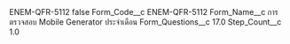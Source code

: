 <?xml version="1.0" encoding="UTF-8"?>
<CustomMetadata xmlns="http://soap.sforce.com/2006/04/metadata" xmlns:xsi="http://www.w3.org/2001/XMLSchema-instance" xmlns:xsd="http://www.w3.org/2001/XMLSchema">
    <label>ENEM-QFR-5112</label>
    <protected>false</protected>
    <values>
        <field>Form_Code__c</field>
        <value xsi:type="xsd:string">ENEM-QFR-5112</value>
    </values>
    <values>
        <field>Form_Name__c</field>
        <value xsi:type="xsd:string">การตรวจสอบ Mobile Generator ประจำเดือน</value>
    </values>
    <values>
        <field>Form_Questions__c</field>
        <value xsi:type="xsd:double">17.0</value>
    </values>
    <values>
        <field>Step_Count__c</field>
        <value xsi:type="xsd:double">1.0</value>
    </values>
</CustomMetadata>
